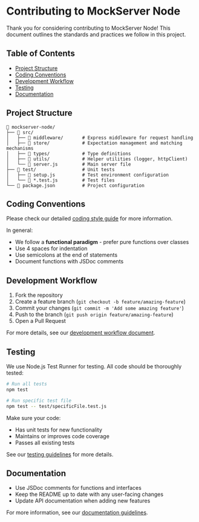# Contributing to MockServer Node

Thank you for considering contributing to MockServer Node! This document outlines the standards and practices we follow in this project.

## Table of Contents

- [Project Structure](#project-structure)
- [Coding Conventions](#coding-conventions)
- [Development Workflow](#development-workflow)
- [Testing](#testing)
- [Documentation](#documentation)

## Project Structure

```
📂 mockserver-node/
├── 📂 src/
│   ├── 📂 middleware/       # Express middleware for request handling
│   ├── 📂 store/            # Expectation management and matching mechanisms
│   ├── 📂 types/            # Type definitions
│   ├── 📂 utils/            # Helper utilities (logger, httpClient)
│   └── 📄 server.js         # Main server file
├── 📂 test/                 # Unit tests
│   ├── 📄 setup.js          # Test environment configuration
│   └── 📄 *.test.js         # Test files
└── 📄 package.json          # Project configuration
```

## Coding Conventions

Please check our detailed [coding style guide](./docs/CODING_STYLE.md) for more information.

In general:
- We follow a **functional paradigm** - prefer pure functions over classes
- Use 4 spaces for indentation
- Use semicolons at the end of statements
- Document functions with JSDoc comments

## Development Workflow

1. Fork the repository
2. Create a feature branch (`git checkout -b feature/amazing-feature`)
3. Commit your changes (`git commit -m 'Add some amazing feature'`)
4. Push to the branch (`git push origin feature/amazing-feature`)
5. Open a Pull Request

For more details, see our [development workflow document](./docs/DEVELOPMENT.md).

## Testing

We use Node.js Test Runner for testing. All code should be thoroughly tested:

```bash
# Run all tests
npm test

# Run specific test file
npm test -- test/specificFile.test.js
```

Make sure your code:
- Has unit tests for new functionality
- Maintains or improves code coverage
- Passes all existing tests

See our [testing guidelines](./docs/TESTING.md) for more details.

## Documentation

- Use JSDoc comments for functions and interfaces
- Keep the README up to date with any user-facing changes
- Update API documentation when adding new features

For more information, see our [documentation guidelines](./docs/DOCUMENTATION.md). 